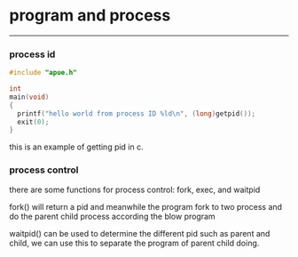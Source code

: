 # program and process

---

### process id

```c
#include "apue.h"

int
main(void)
{
  printf("hello world from process ID %ld\n", (long)getpid());
  exit(0);
}
```

this is an example of getting pid in c.

### process control

there are some functions for process control: fork, exec, and waitpid

fork() will return a pid and meanwhile the program fork to two process and do the parent child process according the blow program

waitpid() can be used to determine the different pid such as parent and child, we can use this to separate the program of parent child doing.
